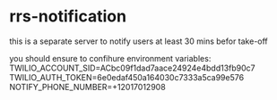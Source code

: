 # rrs-notification
this is a separate server to notify users at least 30 mins befor take-off

you should ensure to confihure environment variables:
TWILIO_ACCOUNT_SID=ACbc09f1dad7aace24924e4bdd13fb90c7
TWILIO_AUTH_TOKEN=6e0edaf450a164030c7333a5ca99e576
NOTIFY_PHONE_NUMBER=+12017012908
